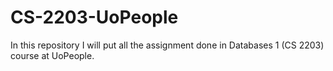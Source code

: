# CS-2203-UoPeople

In this repository I will put all the assignment done in Databases 1 (CS 2203) course
at UoPeople.
